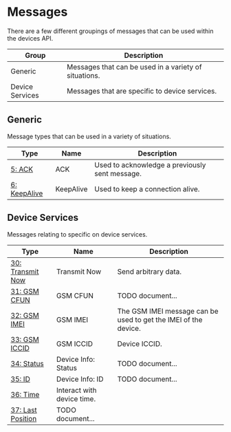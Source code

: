 # Messages

There are a few different groupings of messages that can be used within the devices API.

| Group | Description |
| ----- | ----------- |
| Generic | Messages that can be used in a variety of situations. |
| Device Services | Messages that are specific to device services. |

## Generic

Message types that can be used in a variety of situations.

| Type | Name | Description |
| ---- | ---- | ----------- |
| [5: ACK](./5-ack) | ACK | Used to acknowledge a previously sent message. |
| [6: KeepAlive](./6-keepalive) | KeepAlive | Used to keep a connection alive.|

## Device Services

Messages relating to specific on device services.

| Type | Name | Description |
| ---- | ---- | ----------- |
| [30: Transmit Now](./device-services#_30-device-transmit-now) | Transmit Now | Send arbitrary data. |
| [31: GSM CFUN](./device-services#_31-device-gsm-cfun) | GSM CFUN | TODO document... |
| [32: GSM IMEI](./device-services#_32-devie-gsm-imei) | GSM IMEI | The GSM IMEI message can be used to get the IMEI of the device. |
| [33: GSM ICCID](./device-services#_33-device-gsm-iccid) | GSM ICCID | Device ICCID. |
| [34: Status](./device-services#_34-device-status) | Device Info: Status | TODO document... |
| [35: ID](./device-services#_35-device-id) | Device Info: ID | TODO document... |
| [36: Time](./device-services#_36-device-time) | Interact with device time. |
| [37: Last Position](./device-services#_37-device-last-position) | TODO document... |
